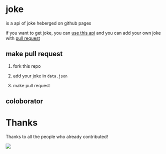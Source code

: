# joke

is a api of joke heberged on github pages

if you want to get joke, you can [use this api](https://tot0p.github.io/joke/) and you can add your own joke with [pull request](https://github.com/tot0p/joke/pulls)

## make pull request

1. fork this repo

2. add your joke in `data.json`

3. make pull request


## coloborator

# Thanks

Thanks to all the people who already contributed!

[![](https://contributors-img.web.app/image?repo=tot0p/joke)](https://github.com/roadrunner-server/roadrunner/graphs/contributors)